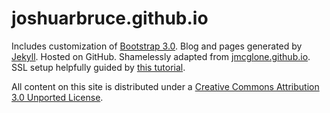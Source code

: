 joshuarbruce.github.io
========

Includes customization of [Bootstrap 3.0](https://getbootstrap.com/). Blog and pages generated by [Jekyll](https://jekyllrb.com/). Hosted on GitHub. Shamelessly adapted from <a href="https://github.com/jmcglone/jmcglone.github.io" target="_blank">jmcglone.github.io</a>. SSL setup helpfully guided by <a href="https://sheharyar.me/blog/free-ssl-for-github-pages-with-custom-domains/" target="_blank">this tutorial</a>.

All content on this site is distributed under a [Creative Commons Attribution 3.0 Unported License](http://creativecommons.org/licenses/by/3.0/deed.en_US).

